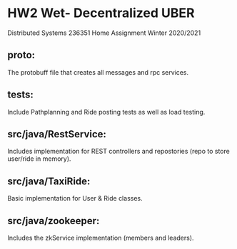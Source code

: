 # HW2 Wet- Decentralized UBER
Distributed Systems 236351 Home Assignment Winter 2020/2021


## proto:
The protobuff file that creates all messages and rpc services.

## tests:
Include Pathplanning and Ride posting tests as well as load testing.

## src/java/RestService:
Includes implementation for REST controllers and repostories (repo to store user/ride in memory).

## src/java/TaxiRide:
Basic implementation for User & Ride classes.

## src/java/zookeeper:
Includes the zkService implementation (members and leaders).


